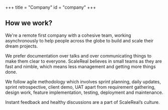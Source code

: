 +++
title = "Company"
id = "company"
+++

## How we work?

We're a remote first company with a cohesive team, working asynchronously to help people across the globe to build and scale their dream projects.

We prefer documentation over talks and over communicating things to make them clear to everyone. ScaleReal believes in small teams as they are fast and nimble, which means less management and getting more things done.

We follow agile methodology which involves sprint planning, daily updates, sprint retrospective, client demo, UAT apart from requirement gathering, design work, feature implementation, testing, deployment and maintenance.

Instant feedback and healthy discussions are a part of ScaleReal’s culture.